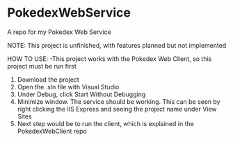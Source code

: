 # PokedexWebService
A repo for my Pokedex Web Service

NOTE: This project is unfinished, with features planned but not implemented

HOW TO USE:
-This project works with the Pokedex Web Client, so this project must be run first
1) Download the project
2) Open the .sln file with Visual Studio
3) Under Debug, click Start Without Debugging
4) Minimize window. The service should be working. This can be seen by right clicking the IIS Express and seeing the project name under View Sites
5) Next step would be to run the client, which is explained in the PokedexWebClient repo
